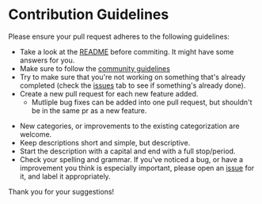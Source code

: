 # Contribution Guidelines

Please ensure your pull request adheres to the following guidelines:

* Take a look at the [README](./README.md) before commiting. It might have some answers for you.
* Make sure to follow the [community guidelines](./CODE_OF_CONDUCT.md)
* Try to make sure that you're not working on something that's already completed (check the 
[issues](https://github.com/gwilliamsmith/GraphVisualizer/issues) tab to see if something's already done).
* Create a new pull request for each new feature added.
  * Mutliple bug fixes can be added into one pull request, but shouldn't be in the same pr as a new feature.
- New categories, or improvements to the existing categorization are welcome.
- Keep descriptions short and simple, but descriptive.
- Start the description with a capital and end with a full stop/period.
- Check your spelling and grammar.
If you've noticed a bug, or have a improvement you think is especially important, please open an 
[issue](https://github.com/gwilliamsmith/GraphVisualizer/issues/new) for it, and label it appropriately.

Thank you for your suggestions!
